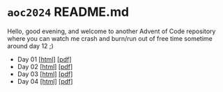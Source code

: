 # `aoc2024` README.md

Hello, good evening, and welcome to another Advent of Code repository where you can watch me crash and burn/run out of free time sometime around day 12 ;)

- Day 01 [[html]](html/day01.html) [[pdf]](pdf/day01.pdf)
- Day 02 [[html]](html/day02.html) [[pdf]](pdf/day02.pdf)
- Day 03 [[html]](html/day03.html) [[pdf]](pdf/day03.pdf)
- Day 04 [[html]](html/day04.html) [[pdf]](pdf/day04.pdf)

